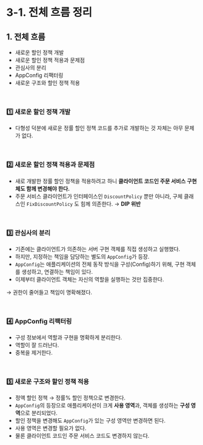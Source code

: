 # 3-1. 전체 흐름 정리

## 1. 전체 흐름

- 새로운 할인 정책 개발
- 새로운 할인 정책 적용과 문제점
- 관심사의 분리
- AppConfig 리팩터링
- 새로운 구조와 할인 정책 적용

<br/>

### 1️⃣ 새로운 할인 정책 개발

- 다형성 덕분에 새로운 정률 할인 정책 코드를 추가로 개발하는 것 자체는 아무 문제가 없다.

<br/>

### 2️⃣ 새로운 할인 정책 적용과 문제점

- 새로 개발한 정률 할인 정책을 적용하려고 하니 **클라이언트 코드인 주문 서비스 구현체도 함께 변경해야 한다.**
- 주문 서비스 클라이언트가 인터페이스인 `DiscountPolicy` 뿐만 아니라, 구체 클래스인 `FixDiscountPolicy` 도 힘께 의존한다. → **DIP 위반**

<br/>

### 3️⃣ 관심사의 분리

- 기존에는 클라이언트가 의존하는 서버 구현 객체를 직접 생성하고 실행했다.
- 하지만, 지정하는 책임을 담당하는 별도의 `AppConfig`가 등장.
- `AppConfig`는 애플리케이션의 전체 동작 방식을 구성(Config)하기 위해, 구현 객체를 생성하고, 연결하는 책임이 있다.
- 이제부터 클라이언트 객체는 자신의 역할을 실행하는 것만 집중한다.

→ 권한이 줄어들고 책임이 명확해졌다.

<br/>

### 4️⃣ AppConfig 리팩터링

- 구성 정보에서 역할과 구현을 명확하게 분리한다.
- 역할이 잘 드러난다.
- 중복을 제거한다.

<br/>

### 5️⃣ 새로운 구조와 할인 정책 적용

- 정액 할인 정책 → 정률% 할인 정책으로 변경한다.
- `AppConfig`의 등장으로 애플리케이션이 크게 **사용 영역**과, 객체를 생성하는 **구성 영역**으로 분리되었다.
- 할인 정책을 변경해도 `AppConfig`가 있는 구성 영역만 변경하면 된다.
- 사용 영역은 변경할 필요가 없다.
- 물론 클라이언트 코드인 주문 서비스 코드도 변경하지 않는다.
